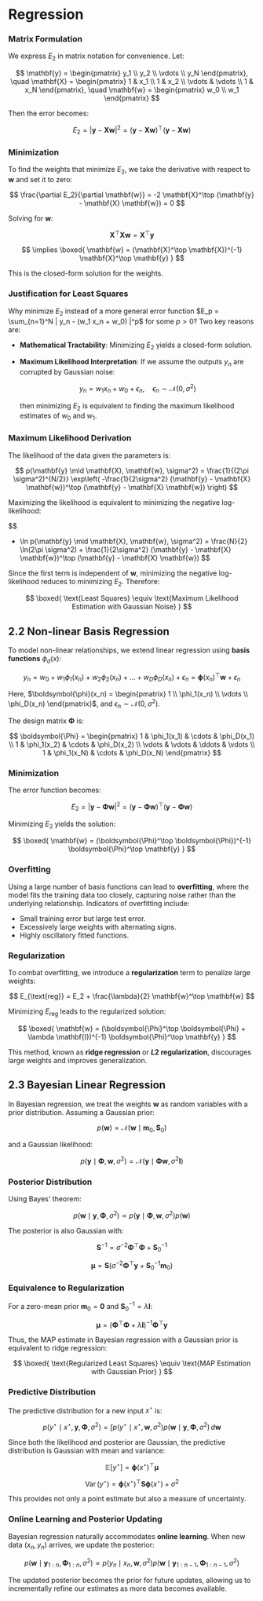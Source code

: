 # Regression



### Matrix Formulation

We express $E_2$ in matrix notation for convenience. Let:

$$
\mathbf{y} = \begin{pmatrix}
y_1 \\ y_2 \\ \vdots \\ y_N
\end{pmatrix}, \quad
\mathbf{X} = \begin{pmatrix}
1 & x_1 \\
1 & x_2 \\
\vdots & \vdots \\
1 & x_N
\end{pmatrix}, \quad
\mathbf{w} = \begin{pmatrix}
w_0 \\ w_1
\end{pmatrix}
$$

Then the error becomes:

$$
E_2 = \left| \mathbf{y} - \mathbf{X} \mathbf{w} \right|^2 = (\mathbf{y} - \mathbf{X} \mathbf{w})^\top (\mathbf{y} - \mathbf{X} \mathbf{w})
$$

### Minimization

To find the weights that minimize $E_2$, we take the derivative with respect to $\mathbf{w}$ and set it to zero:

$$
\frac{\partial E_2}{\partial \mathbf{w}} = -2 \mathbf{X}^\top (\mathbf{y} - \mathbf{X} \mathbf{w}) = 0
$$

Solving for $\mathbf{w}$:

$$
\mathbf{X}^\top \mathbf{X} \mathbf{w} = \mathbf{X}^\top \mathbf{y}
$$

$$
\implies \boxed{ \mathbf{w} = (\mathbf{X}^\top \mathbf{X})^{-1} \mathbf{X}^\top \mathbf{y} }
$$

This is the closed-form solution for the weights.

### Justification for Least Squares

Why minimize $E_2$ instead of a more general error function $E_p = \sum_{n=1}^N | y_n - (w_1 x_n + w_0) |^p$ for some $p > 0$? Two key reasons are:

- **Mathematical Tractability**: Minimizing $E_2$ yields a closed-form solution.
- **Maximum Likelihood Interpretation**: If we assume the outputs $y_n$ are corrupted by Gaussian noise:

  $$
  y_n = w_1 x_n + w_0 + \epsilon_n, \quad \epsilon_n \sim \mathcal{N}(0, \sigma^2)
  $$

  then minimizing $E_2$ is equivalent to finding the maximum likelihood estimates of $w_0$ and $w_1$.

### Maximum Likelihood Derivation

The likelihood of the data given the parameters is:

$$
p(\mathbf{y} \mid \mathbf{X}, \mathbf{w}, \sigma^2) = \frac{1}{(2\pi \sigma^2)^{N/2}} \exp\left( -\frac{1}{2\sigma^2} (\mathbf{y} - \mathbf{X} \mathbf{w})^\top (\mathbf{y} - \mathbf{X} \mathbf{w}) \right)
$$

Maximizing the likelihood is equivalent to minimizing the negative log-likelihood:

$$
- \ln p(\mathbf{y} \mid \mathbf{X}, \mathbf{w}, \sigma^2) = \frac{N}{2} \ln(2\pi \sigma^2) + \frac{1}{2\sigma^2} (\mathbf{y} - \mathbf{X} \mathbf{w})^\top (\mathbf{y} - \mathbf{X} \mathbf{w})
$$

Since the first term is independent of $\mathbf{w}$, minimizing the negative log-likelihood reduces to minimizing $E_2$. Therefore:

$$
\boxed{ \text{Least Squares} \equiv \text{Maximum Likelihood Estimation with Gaussian Noise} }
$$

## 2.2 Non-linear Basis Regression

To model non-linear relationships, we extend linear regression using **basis functions** $\phi_d(x)$:

$$
y_n = w_0 + w_1 \phi_1(x_n) + w_2 \phi_2(x_n) + \dots + w_D \phi_D(x_n) + \epsilon_n = \boldsymbol{\phi}(x_n)^\top \mathbf{w} + \epsilon_n
$$

Here, $\boldsymbol{\phi}(x_n) = \begin{pmatrix} 1 \\ \phi_1(x_n) \\ \vdots \\ \phi_D(x_n) \end{pmatrix}$, and $\epsilon_n \sim \mathcal{N}(0, \sigma^2)$.

The design matrix $\boldsymbol{\Phi}$ is:

$$
\boldsymbol{\Phi} = \begin{pmatrix}
1 & \phi_1(x_1) & \cdots & \phi_D(x_1) \\
1 & \phi_1(x_2) & \cdots & \phi_D(x_2) \\
\vdots & \vdots & \ddots & \vdots \\
1 & \phi_1(x_N) & \cdots & \phi_D(x_N)
\end{pmatrix}
$$

### Minimization

The error function becomes:

$$
E_2 = \left| \mathbf{y} - \boldsymbol{\Phi} \mathbf{w} \right|^2 = (\mathbf{y} - \boldsymbol{\Phi} \mathbf{w})^\top (\mathbf{y} - \boldsymbol{\Phi} \mathbf{w})
$$

Minimizing $E_2$ yields the solution:

$$
\boxed{ \mathbf{w} = (\boldsymbol{\Phi}^\top \boldsymbol{\Phi})^{-1} \boldsymbol{\Phi}^\top \mathbf{y} }
$$

### Overfitting

Using a large number of basis functions can lead to **overfitting**, where the model fits the training data too closely, capturing noise rather than the underlying relationship. Indicators of overfitting include:

- Small training error but large test error.
- Excessively large weights with alternating signs.
- Highly oscillatory fitted functions.

### Regularization

To combat overfitting, we introduce a **regularization** term to penalize large weights:

$$
E_{\text{reg}} = E_2 + \frac{\lambda}{2} \mathbf{w}^\top \mathbf{w}
$$

Minimizing $E_{\text{reg}}$ leads to the regularized solution:

$$
\boxed{ \mathbf{w} = (\boldsymbol{\Phi}^\top \boldsymbol{\Phi} + \lambda \mathbf{I})^{-1} \boldsymbol{\Phi}^\top \mathbf{y} }
$$

This method, known as **ridge regression** or **$L2$ regularization**, discourages large weights and improves generalization.

## 2.3 Bayesian Linear Regression

In Bayesian regression, we treat the weights $\mathbf{w}$ as random variables with a prior distribution. Assuming a Gaussian prior:

$$
p(\mathbf{w}) = \mathcal{N}(\mathbf{w} \mid \mathbf{m}_0, \mathbf{S}_0)
$$

and a Gaussian likelihood:

$$
p(\mathbf{y} \mid \boldsymbol{\Phi}, \mathbf{w}, \sigma^2) = \mathcal{N}(\mathbf{y} \mid \boldsymbol{\Phi} \mathbf{w}, \sigma^2 \mathbf{I})
$$

### Posterior Distribution

Using Bayes' theorem:

$$
p(\mathbf{w} \mid \mathbf{y}, \boldsymbol{\Phi}, \sigma^2) \propto p(\mathbf{y} \mid \boldsymbol{\Phi}, \mathbf{w}, \sigma^2) p(\mathbf{w})
$$

The posterior is also Gaussian with:

$$
\mathbf{S}^{-1} = \sigma^{-2} \boldsymbol{\Phi}^\top \boldsymbol{\Phi} + \mathbf{S}_0^{-1}
$$

$$
\boldsymbol{\mu} = \mathbf{S} \left( \sigma^{-2} \boldsymbol{\Phi}^\top \mathbf{y} + \mathbf{S}_0^{-1} \mathbf{m}_0 \right)
$$

### Equivalence to Regularization

For a zero-mean prior $\mathbf{m}_0 = \mathbf{0}$ and $\mathbf{S}_0^{-1} = \lambda \mathbf{I}$:

$$
\boldsymbol{\mu} = (\boldsymbol{\Phi}^\top \boldsymbol{\Phi} + \lambda \mathbf{I})^{-1} \boldsymbol{\Phi}^\top \mathbf{y}
$$

Thus, the MAP estimate in Bayesian regression with a Gaussian prior is equivalent to ridge regression:

$$
\boxed{ \text{Regularized Least Squares} \equiv \text{MAP Estimation with Gaussian Prior} }
$$

### Predictive Distribution

The predictive distribution for a new input $x^\star$ is:

$$
p(y^\star \mid x^\star, \mathbf{y}, \boldsymbol{\Phi}, \sigma^2) = \int p(y^\star \mid x^\star, \mathbf{w}, \sigma^2) p(\mathbf{w} \mid \mathbf{y}, \boldsymbol{\Phi}, \sigma^2) \, d\mathbf{w}
$$

Since both the likelihood and posterior are Gaussian, the predictive distribution is Gaussian with mean and variance:

$$
\mathbb{E}[y^\star] = \boldsymbol{\phi}(x^\star)^\top \boldsymbol{\mu}
$$

$$
\operatorname{Var}(y^\star) = \boldsymbol{\phi}(x^\star)^\top \mathbf{S} \boldsymbol{\phi}(x^\star) + \sigma^2
$$

This provides not only a point estimate but also a measure of uncertainty.

### Online Learning and Posterior Updating

Bayesian regression naturally accommodates **online learning**. When new data $(x_n, y_n)$ arrives, we update the posterior:

$$
p(\mathbf{w} \mid \mathbf{y}_{1:n}, \boldsymbol{\Phi}_{1:n}, \sigma^2) \propto p(y_n \mid x_n, \mathbf{w}, \sigma^2) p(\mathbf{w} \mid \mathbf{y}_{1:n-1}, \boldsymbol{\Phi}_{1:n-1}, \sigma^2)
$$

The updated posterior becomes the prior for future updates, allowing us to incrementally refine our estimates as more data becomes available.
